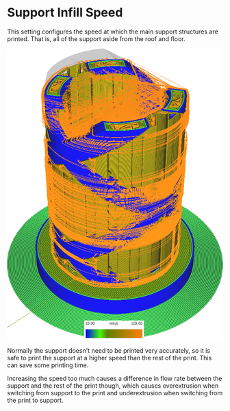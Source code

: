 Support Infill Speed
====
This setting configures the speed at which the main support structures are printed. That is, all of the support aside from the roof and floor.

![Various structures printed at different speeds](../images/speed_difference.png)

Normally the support doesn't need to be printed very accurately, so it is safe to print the support at a higher speed than the rest of the print. This can save some printing time.

Increasing the speed too much causes a difference in flow rate between the support and the rest of the print though, which causes overextrusion when switching from support to the print and underextrusion when switching from the print to support.